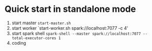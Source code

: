 # Quick start in standalone mode
1. start master `start-master.sh`
2. start worker `start-worker.sh spark://localhost:7077 -c 4'
3. start spark shell `spark-shell --master spark://localhost:7077 --total-executor-cores 1`
4. coding
